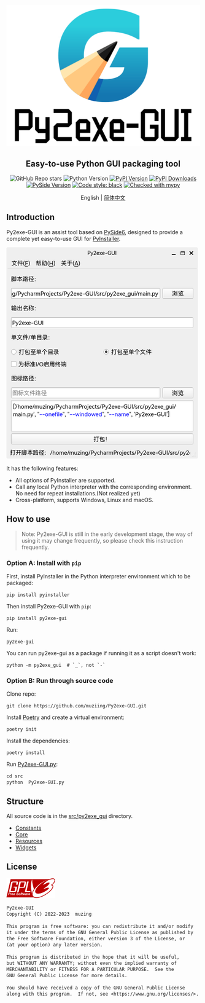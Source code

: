 ![Py2exe-GUI Logo](docs/source/images/py2exe-gui_logo_big.png)

<h2 align="center">Easy-to-use Python GUI packaging tool</h2>

<p align="center">
<img alt="GitHub Repo stars" src="https://img.shields.io/github/stars/muziing/Py2exe-GUI">
<img alt="Python Version" src="https://img.shields.io/pypi/pyversions/py2exe-gui">
<a href="https://pypi.org/project/py2exe-gui/"><img alt="PyPI Version" src="https://img.shields.io/pypi/v/py2exe-gui"></a>
<a href="https://pypi.org/project/py2exe-gui/"><img alt="PyPI Downloads" src="https://img.shields.io/pypi/dm/py2exe-gui.svg?label=PyPI%20downloads"></a>
<a href="https://doc.qt.io/qtforpython/index.html"><img alt="PySide Version" src="https://img.shields.io/badge/PySide-6.6-blue"></a>
<a href="https://github.com/psf/black"><img alt="Code style: black" src="https://img.shields.io/badge/code%20style-black-000000.svg"></a>
<a href="https://mypy-lang.org/"><img alt="Checked with mypy" src="https://img.shields.io/badge/mypy-checked-blue"></a>
</p>

<p align="center">
English | <a href="README_zh.md">简体中文</a>
</p>

## Introduction

Py2exe-GUI is an assist tool based on [PySide6](https://doc.qt.io/qtforpython/index.html), designed to provide a complete yet easy-to-use GUI for [PyInstaller](https://pyinstaller.org/).

![Screenshot of the interface](docs/source/images/Py2exe-GUI_v0.1.0_screenshot.png)

It has the following features:

- All options of PyInstaller are supported.
- Call any local Python interpreter with the corresponding environment. No need for repeat installations.(Not realized yet)
- Cross-platform, supports Windows, Linux and macOS.

## How to use

> Note: Py2exe-GUI is still in the early development stage, the way of using it may change frequently, so please check this instruction frequently.

### Option A: Install with `pip`

First, install PyInstaller in the Python interpreter environment which to be packaged:

```shell
pip install pyinstaller
```

Then install Py2exe-GUI with `pip`:

```shell
pip install py2exe-gui
```

Run:

```shell
py2exe-gui
```

You can run py2exe-gui as a package if running it as a script doesn't work:

```shell
python -m py2exe_gui  # `_`, not `-`
```

### Option B: Run through source code

Clone repo:

```shell
git clone https://github.com/muziing/Py2exe-GUI.git
```

Install [Poetry](https://python-poetry.org/) and create a virtual environment:

```shell
poetry init
```

Install the dependencies:

```shell
poetry install
```

Run [Py2exe-GUI.py](src/Py2exe-GUI.py):

```shell
cd src
python  Py2exe-GUI.py
```

## Structure

All source code is in the [src/py2exe_gui](src/py2exe_gui) directory.

- [Constants](src/py2exe_gui/Constants)
- [Core](src/py2exe_gui/Core)
- [Resources](src/py2exe_gui/Resources)
- [Widgets](src/py2exe_gui/Widgets)

## License

![GPLv3](docs/source/images/gplv3-127x51.png)

```text
Py2exe-GUI
Copyright (C) 2022-2023  muzing

This program is free software: you can redistribute it and/or modify
it under the terms of the GNU General Public License as published by
the Free Software Foundation, either version 3 of the License, or
(at your option) any later version.

This program is distributed in the hope that it will be useful,
but WITHOUT ANY WARRANTY; without even the implied warranty of
MERCHANTABILITY or FITNESS FOR A PARTICULAR PURPOSE.  See the
GNU General Public License for more details.

You should have received a copy of the GNU General Public License
along with this program.  If not, see <https://www.gnu.org/licenses/>.
```
